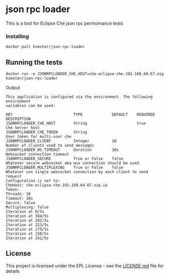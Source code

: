 # json rpc loader

This is a tool for Eclipse Che json rpc permomance tests



### Installing


```
docker pull ksmster/json-rpc-loader
```


## Running the tests
```
docker run -e JSONRPCLOADER_CHE_HOST=che-eclipse-che.192.168.64.67.nip ksmster/json-rpc-loader 
```
Output
```
This application is configured via the environment. The following environment
variables can be used:

KEY                           TYPE             DEFAULT    REQUIRED    DESCRIPTION
JSONRPCLOADER_CHE_HOST        String                      true        Che Server host
JSONRPCLOADER_CHE_TOKEN       String                                  User token for multi-user che
JSONRPCLOADER_CLIENT          Integer          10                     Number of clients used to send messages
JSONRPCLOADER_WS_TIMEOUT      Duration         10s                    Websocket connection timeout 
JSONRPCLOADER_SECURE          True or False    false                  Whatever secure websocket aka wss connection should be used
JSONRPCLOADER_MULTIPLEXING    True or False    false                  Whatever use single websocket connection by each client to send request
Configuration is set to:
CheHost: che-eclipse-che.192.168.64.67.nip.io
Token: 
Threads: 10
Timeout: 10s
Secure: false
Multiplexing: false
Iteration at 0/5s 
Iteration at 384/5s 
Iteration at 202/5s 
Iteration at 223/5s 
Iteration at 179/5s 
Iteration at 158/5s 
Iteration at 241/5s 
```


## License

This project is licensed under the EPL License - see the [LICENSE.md](LICENSE.md) file for details
